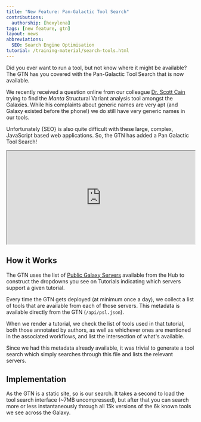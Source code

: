 ```yaml
---
title: "New Feature: Pan-Galactic Tool Search"
contributions:
  authorship: [hexylena]
tags: [new feature, gtn]
layout: news
abbreviations:
  SEO: Search Engine Optimisation
tutorial: /training-material/search-tools.html
---
```


Did you ever want to run a tool, but not know where it might be available?
The GTN has you covered with the Pan-Galactic Tool Search that is now available.

We recently received a question online from our colleague [Dr. Scott Cain](https://github.com/scottcain)
trying to find the *Manta* Structural Variant analysis tool amongst the Galaxies. While
his complaints about generic names are very apt (and Galaxy existed before the
phone!) we do still have very generic names in our tools.

Unfortunately {SEO} is also quite difficult with these large, complex,
JavaScript based web applications. So, the GTN has added a Pan Galactic Tool
Search!

<iframe src="https://genomic.social/@scottcain/110498601155255378/embed" width="100%" height="250">
Scott: Arg! Please don't use common words to name your software projects! First (and a long time ago) you have the fine folks @galaxyproject using that word, then you have the SV caller Manta, making it impossible to answer with a simple google whether manta is available at a public Galaxy hub.
</iframe>

## How it Works

The GTN uses the list of [Public Galaxy
Servers](https://galaxyproject.org/use/) available from the Hub to construct
the dropdowns you see on Tutorials indicating which servers support a given
tutorial.

Every time the GTN gets deployed (at minimum once a day), we collect a list of
tools that are available from each of those servers. This metadata is available
directly from the GTN (`/api/psl.json`).

When we render a tutorial, we check the list of tools used in that tutorial,
both those annotated by authors, as well as whichever ones are mentioned in the
associated workflows, and list the intersection of what's available.

Since we had this metadata already available, it was trivial to generate a tool
search which simply searches through this file and lists the relevant servers.

## Implementation

As the GTN is a static site, so is our search. It takes a second to load the
tool search interface (~7MB uncompressed), but after that you can search more
or less instantaneously through all 15k versions of the 6k known tools we see
across the Galaxy.
